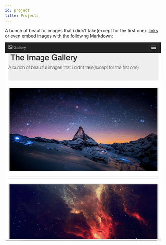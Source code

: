 ```yaml
---
id: project
title: Projects
---
```


A bunch of beautiful images that i didn't take(except for the first one).
[links](https://www.hashicorp.com/resources/test-driven-development-tdd-for-infrastructure)
or even embed images with the following Markdown:

![Add alternate text for image](./assets/jose-chavez.png)
